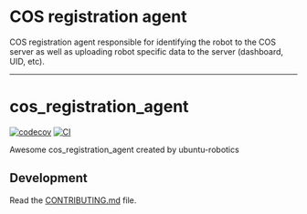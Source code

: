 
# COS registration agent

COS registration agent responsible for identifying the robot to the COS server as well as uploading robot specific data to the server (dashboard, UID, etc).

---
# cos_registration_agent

[![codecov](https://codecov.io/gh/ubuntu-robotics/cos-registration-agent/branch/main/graph/badge.svg?token=cos-registration-agent_token_here)](https://codecov.io/gh/ubuntu-robotics/cos-registration-agent)
[![CI](https://github.com/ubuntu-robotics/cos-registration-agent/actions/workflows/main.yml/badge.svg)](https://github.com/ubuntu-robotics/cos-registration-agent/actions/workflows/main.yml)

Awesome cos_registration_agent created by ubuntu-robotics

## Development

Read the [CONTRIBUTING.md](CONTRIBUTING.md) file.
